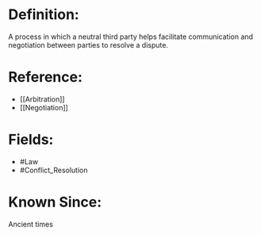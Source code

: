 

# Definition:
A process in which a neutral third party helps facilitate communication and negotiation between parties to resolve a dispute.

# Reference:
- [[Arbitration]]
- [[Negotiation]]

# Fields: 
- #Law
- #Conflict_Resolution

# Known Since:
Ancient times


